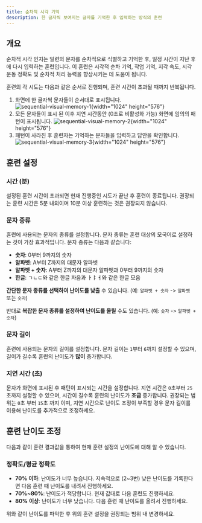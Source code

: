 ```yaml
---
title: 순차적 시각 기억
description: 한 글자씩 보여지는 글자를 기억한 후 입력하는 방식의 훈련
---
```


## 개요

순차적 시각 인지는 일련의 문자를 순차적으로 식별하고 기억한 후, 일정 시간이 지난 후에 다시 입력하는 훈련입니다. 이 훈련은 시각적 순차 기억, 작업 기억, 지각 속도, 시각 운동 정확도 및 순차적 처리 능력을 향상시키는 데 도움이 됩니다.

훈련의 각 시도는 다음과 같은 순서로 진행되며, 훈련 시간이 초과될 때까지 반복됩니다.

1. 화면에 한 글자씩 문자들이 순서대로 표시됩니다.
   ![sequential-visual-memory-1](/sequential-visual-memory-1.png){width="1024" height="576"}
1. 모든 문자들이 표시 된 이후 지연 시간동안 (0초로 비활성화 가능) 화면에 임의의 패턴이 표시됩니다.
   ![sequential-visual-memory-2](/sequential-visual-memory-2.png){width="1024" height="576"}
1. 패턴이 사라진 후 훈련자는 기억하는 문자들을 입력하고 답안을 확인합니다.
   ![sequential-visual-memory-3](/sequential-visual-memory-3.png){width="1024" height="576"}

## 훈련 설정

### 시간 (분)

설정된 훈련 시간이 초과되면 현재 진행중인 시도가 끝난 후 훈련이 종료됩니다. 권장되는 훈련 시간은 5분 내외이며 10분 이상 훈련하는 것은 권장되지 않습니다.

### 문자 종류

휸련에 사용되는 문자의 종류를 설정합니다. 문자 종류는 훈련 대상의 모국어로 설정하는 것이 가장 효과적입니다. 문자 종류는 다음과 같습니다:

- **숫자**: 0부터 9까지의 숫자
- **알파벳**: A부터 Z까지의 대문자 알파벳
- **알파벳 + 숫자**: A부터 Z까지의 대문자 알파벳과 0부터 9까지의 숫자
- **한글**: ㄱㄴㄷ와 같은 한글 자음과 ㅏㅑㅓ와 같은 한글 모음

**간단한 문자 종류를 선택하여 난이도를 낮출** 수 있습니다. (예: `알파벳 + 숫자` -> `알파벳` 또는 `숫자`)

반대로 **복잡한 문자 종류를 설정하여 난이도를 올릴** 수도 있습니다. (예: `숫자` -> `알파벳 + 숫자`)

### 문자 길이

훈련에 사용되는 문자의 길이를 설정합니다. 문자 길이는 `1`부터 `6`까지 설정할 수 있으며, 길이가 길수록 훈련의 난이도가 **많이** 증가합니다.

### 지연 시간 (초)

문자가 화면에 표시된 후 패턴이 표시되는 시간을 설정합니다. 지연 시간은 `0`초부터 `25`초까지 설정할 수 있으며, 시간이 길수록 훈련의 난이도가 **조금** 증가합니다. 권장되는 범위는 `0`초 부터 `15`초 까지 이며, 지연 시간으로 난이도 조정이 부족할 경우 문자 길이를 이용해 난이도를 추가적으로 조정하세요.

## 훈련 난이도 조정

다음과 같이 훈련 결과값을 통하여 현재 훈련 설정의 난이도에 대해 알 수 있습니다.

### 정확도/평균 정확도

- **70% 이하**: 난이도가 너무 높습니다. 지속적으로 (2\~3번) 낮은 난이도를 기록한다면 다음 훈련 때 난이도를 내려서 진행하세요.
- **70%\~80%**: 난이도가 적당합니다. 현재 값대로 다음 훈련도 진행하세요.
- **80% 이상**: 난이도가 너무 낮습니다. 다음 훈련 때 난이도를 올려서 진행하세요.

위와 같이 난이도를 파악한 후 위의 훈련 설정을 권장되는 범위 내 변경하세요.
